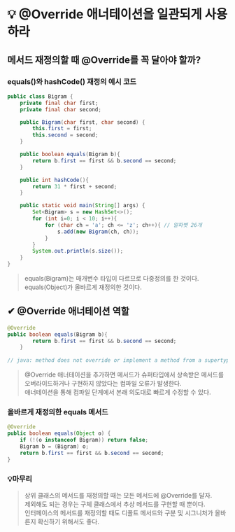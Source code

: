 # 💡 @Override 애너테이션을 일관되게 사용하라

## 메서드 재정의할 때 @Override를 꼭 달아야 할까?
### equals()와 hashCode() 재정의 예시 코드
```java
public class Bigram {
    private final char first;
    private final char second;

    public Bigram(char first, char second) {
        this.first = first;
        this.second = second;
    }

    public boolean equals(Bigram b){
        return b.first == first && b.second == second;
    }

    public int hashCode(){
        return 31 * first + second;
    }

    public static void main(String[] args) {
        Set<Bigram> s = new HashSet<>();
        for (int i=0; i < 10; i++){
            for (char ch = 'a'; ch <= 'z'; ch++){ // 알파벳 26개
                s.add(new Bigram(ch, ch));
            }
        }
        System.out.println(s.size());
    }
}
```
> equals(Bigram)는 매개변수 타입이 다르므로 다중정의를 한 것이다. equals(Object)가 올바르게 재정의한 것이다.

## ✔ @Override 애너테이션 역할
```java
@Override
public boolean equals(Bigram b){
        return b.first == first && b.second == second;
    }
    
// java: method does not override or implement a method from a supertype
```
> @Override 애너테이션을 추가하면 메서드가 슈퍼타입에서 상속받은 메서드를 오버라이드하거나 구현하지 않았다는 컴파일 오류가 발생한다.   
> 애너테이션을 통해 컴파일 단계에서 본래 의도대로 빠르게 수정할 수 있다.

### 올바르게 재정의한 equals 메서드
```java
@Override
public boolean equals(Object o) {
    if (!(o instanceof Bigram)) return false;
    Bigram b = (Bigram) o;
    return b.first == first && b.second == second;
}
```

### 💡마무리
> 상위 클래스의 메서드를 재정의할 때는 모든 메서드에 @Override를 달자.    
> 제외해도 되는 경우는 구체 클래스에서 추상 메서드를 구현할 때 뿐이다.   
> 인터페이스의 메서드를 재정의할 때도 디폴트 메서드와 구분 및 시그니처가 올바른지 확신하기 위해서도 좋다.